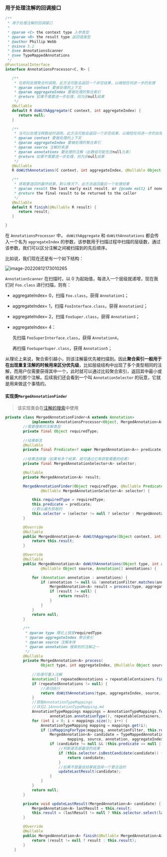 ### 用于处理注解的回调接口

```java
/**
 * 用于处理注解的回调接口
 *
 * @param <C> the context type 入参类型
 * @param <R> the result type 返回值类型
 * @author Phillip Webb
 * @since 5.2
 * @see AnnotationsScanner
 * @see TypeMappedAnnotations
 */
@FunctionalInterface
interface AnnotationsProcessor<C, R> {

   /**
    * 在即将处理聚合时调用。此方法可能会返回一个非空结果，以缩短任何进一步的处理
    * @param context 要被处理的上下文
    * @param aggregateIndex 要被处理的聚合索引
    * @return 如果不需要进一步处理，则为非null结果
    */
   @Nullable
   default R doWithAggregate(C context, int aggregateIndex) {
      return null;
   }

   /**
    * 当可以处理注释数组时调用。此方法可能会返回一个非空结果，以缩短任何进一步的处理。
    * @param context 要被处理的上下文
    * @param aggregateIndex 要被处理的聚合索引
    * @param source 注解的来源
    * @param annotations 要处理的注解（此数组可能包含null元素）
    * @return 如果不需要进一步处理，则为非null结果
    */
   @Nullable
   R doWithAnnotations(C context, int aggregateIndex, @Nullable Object source, Annotation[] annotations);

   /**
    * 获取要返回的最终结果。默认情况下，此方法返回最后一个处理结果
    * @param result the last early exit result, or {@code null} if none
    * @return the final result to be returned to the caller
    */
   @Nullable
   default R finish(@Nullable R result) {
      return result;
   }

}
```

在 `AnnotationsProcessor` 中， `doWithAggregate` 和 `doWithAnnotations` 都会传入一个名为 `aggregateIndex` 的参数，该参数用于扫描过程中扫描的层级数，通过该参数，我们可以区分注解之间被扫描到的先后顺序。

比如说，我们现在还是有一个如下结构：

![image-20220812173010265](https://cdn.jsdelivr.net/gh/PaoMoXML/image@main/img/image-20220812173010265.png)

`AnnotationScanner` 在扫描时，以 0 为起始值，每进入一个层级就递增，现在我们对 `Foo.class` 进行扫描，则有：

- aggregateIndex= 0，扫描 `Foo.class`，获得 `Annotation1`；

- aggregateIndex= 1，扫描 `FooInterface.class`，获得 `Annotation2`；

- aggregateIndex= 2，扫描 `FooSuper.class`，获得 `Annotation3`；

- aggregateIndex= 4：

  先扫描 `FooSuperInterface.class`，获得 `Annotation4`，

  再扫描 `FooSuperSuper.class`，获得 `Annotation5`；

从理论上来说，聚合索引越小，则该注解最优先被扫描到。因此**聚合索引一般用于在出现重复注解的时候用来区分优先级**，比如层级结构中出现了多个类型相同的注解，而用户仅需要获得其中一个，此时就可以通过比较聚合索引，返回其中最小或者最大的那个注解。后续我们还会看到一个叫 `AnnotationSelector` 的玩意，它就是用来做这个事情的。

#### 实现类`MergedAnnotationFinder`

> 该实现类会在[注解的搜索](./1.MergedAnnotations.md)中使用

```java
private class MergedAnnotationFinder<A extends Annotation>
			implements AnnotationsProcessor<Object, MergedAnnotation<A>> {
		//需要搜索的注解类型
		private final Object requiredType;
		
    	//结果断言
		@Nullable
		private final Predicate<? super MergedAnnotation<A>> predicate;
    
		//结果选择器（如果有多个结果，就可通过它来获取需要的结果）
		private final MergedAnnotationSelector<A> selector;

		@Nullable
		private MergedAnnotation<A> result;

		MergedAnnotationFinder(Object requiredType, @Nullable Predicate<? super MergedAnnotation<A>> predicate,
				@Nullable MergedAnnotationSelector<A> selector) {

			this.requiredType = requiredType;
			this.predicate = predicate;
            //默认最先获取的
			this.selector = (selector != null ? selector : MergedAnnotationSelectors.nearest());
		}

		@Override
		@Nullable
		public MergedAnnotation<A> doWithAggregate(Object context, int aggregateIndex) {
			return this.result;
		}

		@Override
		@Nullable
		public MergedAnnotation<A> doWithAnnotations(Object type, int aggregateIndex,
				@Nullable Object source, Annotation[] annotations) {

			for (Annotation annotation : annotations) {
				if (annotation != null && !annotationFilter.matches(annotation)) {
					MergedAnnotation<A> result = process(type, aggregateIndex, source, annotation);
					if (result != null) {
						return result;
					}
				}
			}
			return null;
		}
		
    	/**
    	 * @param type 理论上就是requiredType
    	 * @param aggregateIndex 聚合索引
    	 * @param source 注解本体
    	 * @param annotation 搜索到的注解之一
    	 */
		@Nullable
		private MergedAnnotation<A> process(
				Object type, int aggregateIndex, @Nullable Object source, Annotation annotation) {
			
            //处理可重入注解
			Annotation[] repeatedAnnotations = repeatableContainers.findRepeatedAnnotations(annotation);
			if (repeatedAnnotations != null) {
                //递归执行
				return doWithAnnotations(type, aggregateIndex, source, repeatedAnnotations);
			}
            //获取AnnotationTypeMappings
            //详见2.1AnnotationTypeMapping.md
			AnnotationTypeMappings mappings = AnnotationTypeMappings.forAnnotationType(
					annotation.annotationType(), repeatableContainers, annotationFilter);
			for (int i = 0; i < mappings.size(); i++) {
				AnnotationTypeMapping mapping = mappings.get(i);
				if (isMappingForType(mapping, annotationFilter, this.requiredType)) {
					MergedAnnotation<A> candidate = TypeMappedAnnotation.createIfPossible(
							mapping, source, annotation, aggregateIndex, IntrospectionFailureLogger.INFO);
					if (candidate != null && (this.predicate == null || this.predicate.test(candidate))) {
                        //判断是否是最佳的结果
						if (this.selector.isBestCandidate(candidate)) {
							return candidate;
						}
                        //如果不是最佳结果就选择一个更合适的
						updateLastResult(candidate);
					}
				}
			}
			return null;
		}

		private void updateLastResult(MergedAnnotation<A> candidate) {
			MergedAnnotation<A> lastResult = this.result;
			this.result = (lastResult != null ? this.selector.select(lastResult, candidate) : candidate);
		}

		@Override
		@Nullable
		public MergedAnnotation<A> finish(@Nullable MergedAnnotation<A> result) {
			return (result != null ? result : this.result);
		}
	}
```

